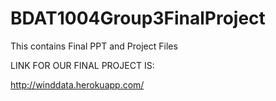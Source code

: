 # BDAT1004Group3FinalProject

This contains Final PPT and Project Files

LINK FOR OUR FINAL PROJECT IS:

http://winddata.herokuapp.com/

